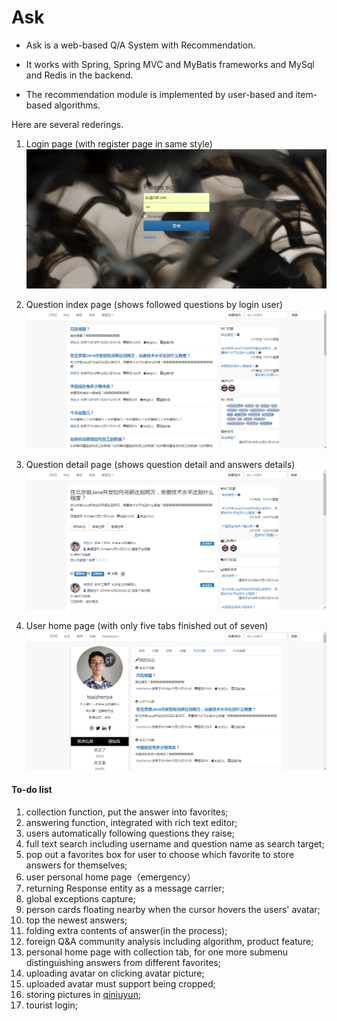 # Ask
* Ask is a web-based Q/A System with Recommendation.

* It works with Spring, Spring MVC and MyBatis frameworks and MySql and Redis in the backend.

* The recommendation module is implemented by user-based and item-based algorithms.

Here are several rederings.

1. Login page (with register page in same style)
![](https://raw.githubusercontent.com/markytsai/Ask/master/src/main/webapp/samples/login.jpg)

2. Question index page (shows followed questions by login user)
![](https://raw.githubusercontent.com/markytsai/Ask/master/src/main/webapp/samples/index-following.png)

3. Question detail page (shows question detail and answers details)
![](https://raw.githubusercontent.com/markytsai/Ask/master/src/main/webapp/samples/question-detail.jpg)

4. User home page (with only five tabs finished out of seven)
![](https://raw.githubusercontent.com/markytsai/Ask/master/src/main/webapp/samples/user-homepage.jpg)


#### To-do list

1. collection function, put the answer into favorites;
2. answering function, integrated with rich text editor;
3. users automatically following questions they raise;
4. full text search including username and question name as search target;
5. pop out a favorites box for user to choose which favorite to store answers for themselves;
6. user personal home page（emergency）
7. returning Response entity as a message carrier;
8. global exceptions capture;
9. person cards floating nearby when the cursor hovers the users' avatar;
10. top the newest answers;
11. folding extra contents of answer(in the process);
12. foreign Q&A community analysis including algorithm, product feature;
13. personal home page with collection tab, for one more submenu distinguishing answers from different favorites;
14. uploading avatar on clicking avatar picture;
15. uploaded avatar must support being cropped;
16. storing pictures in [qiniuyun](https://www.qiniu.com/);
17. tourist login;